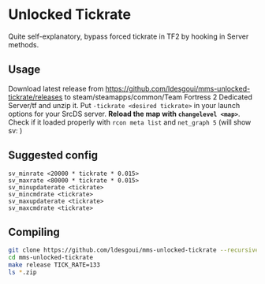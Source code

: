 # Unlocked Tickrate

Quite self-explanatory, bypass forced tickrate in TF2 by hooking in Server methods.

## Usage

Download latest release from https://github.com/ldesgoui/mms-unlocked-tickrate/releases to steam/steamapps/common/Team Fortress 2 Dedicated Server/tf and unzip it.
Put `-tickrate <desired tickrate>` in your launch options for your SrcDS server.
**Reload the map with `changelevel <map>`**.
Check if it loaded properly with `rcon meta list` and `net_graph 5` (will show sv: <tickrate>)

## Suggested config

```
sv_minrate <20000 * tickrate * 0.015>
sv_maxrate <80000 * tickrate * 0.015>
sv_minupdaterate <tickrate>
sv_mincmdrate <tickrate>
sv_maxupdaterate <tickrate>
sv_maxcmdrate <tickrate>
```

## Compiling

```sh
git clone https://github.com/ldesgoui/mms-unlocked-tickrate --recursive
cd mms-unlocked-tickrate
make release TICK_RATE=133
ls *.zip
```
